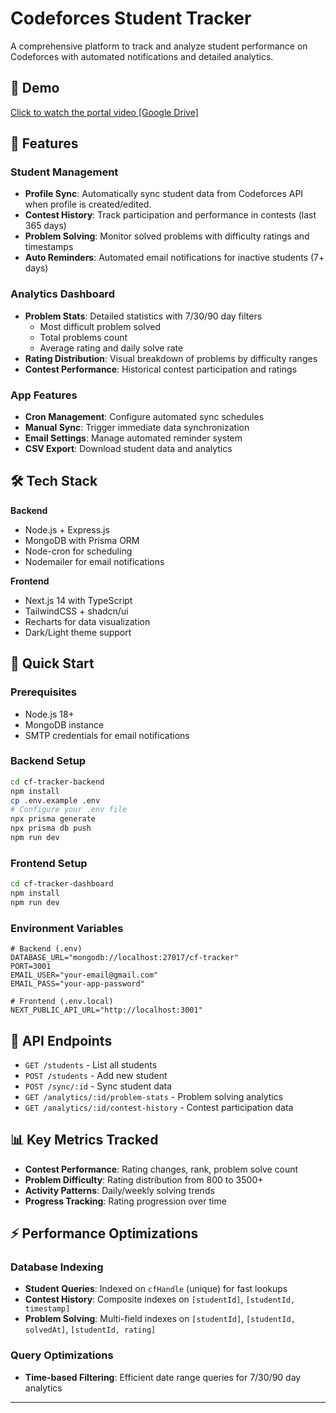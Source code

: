 # Codeforces Student Tracker

A comprehensive platform to track and analyze student performance on Codeforces with automated notifications and detailed analytics.


## 📱 Demo

[Click to watch the portal video [Google Drive] ](https://drive.google.com/file/d/1hLp7_KLg7A7WVgd2lVcK4_LyQdT85B5D/view?usp=sharing)

## 🎯 Features

### Student Management
- **Profile Sync**: Automatically sync student data from Codeforces API when profile is created/edited.
- **Contest History**: Track participation and performance in contests (last 365 days)
- **Problem Solving**: Monitor solved problems with difficulty ratings and timestamps
- **Auto Reminders**: Automated email notifications for inactive students (7+ days)

### Analytics Dashboard
- **Problem Stats**: Detailed statistics with 7/30/90 day filters
  - Most difficult problem solved
  - Total problems count
  - Average rating and daily solve rate
- **Rating Distribution**: Visual breakdown of problems by difficulty ranges
- **Contest Performance**: Historical contest participation and ratings

### App Features
- **Cron Management**: Configure automated sync schedules
- **Manual Sync**: Trigger immediate data synchronization
- **Email Settings**: Manage automated reminder system
- **CSV Export**: Download student data and analytics

## 🛠️ Tech Stack

**Backend**
- Node.js + Express.js
- MongoDB with Prisma ORM
- Node-cron for scheduling
- Nodemailer for email notifications

**Frontend**
- Next.js 14 with TypeScript
- TailwindCSS + shadcn/ui
- Recharts for data visualization
- Dark/Light theme support

## 🚀 Quick Start

### Prerequisites
- Node.js 18+
- MongoDB instance
- SMTP credentials for email notifications

### Backend Setup
```bash
cd cf-tracker-backend
npm install
cp .env.example .env
# Configure your .env file
npx prisma generate
npx prisma db push
npm run dev
```

### Frontend Setup
```bash
cd cf-tracker-dashboard
npm install
npm run dev
```

### Environment Variables
```env
# Backend (.env)
DATABASE_URL="mongodb://localhost:27017/cf-tracker"
PORT=3001
EMAIL_USER="your-email@gmail.com"
EMAIL_PASS="your-app-password"

# Frontend (.env.local)
NEXT_PUBLIC_API_URL="http://localhost:3001"
```


## 🔧 API Endpoints

- `GET /students` - List all students
- `POST /students` - Add new student
- `POST /sync/:id` - Sync student data
- `GET /analytics/:id/problem-stats` - Problem solving analytics
- `GET /analytics/:id/contest-history` - Contest participation data


## 📊 Key Metrics Tracked

- **Contest Performance**: Rating changes, rank, problem solve count
- **Problem Difficulty**: Rating distribution from 800 to 3500+
- **Activity Patterns**: Daily/weekly solving trends
- **Progress Tracking**: Rating progression over time

## ⚡ Performance Optimizations

### Database Indexing
- **Student Queries**: Indexed on `cfHandle` (unique) for fast lookups
- **Contest History**: Composite indexes on `[studentId]`, `[studentId, timestamp]`
- **Problem Solving**: Multi-field indexes on `[studentId]`, `[studentId, solvedAt]`, `[studentId, rating]`

### Query Optimizations
- **Time-based Filtering**: Efficient date range queries for 7/30/90 day analytics

---
